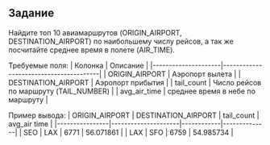 ## Задание
Найдите топ 10 авиамаршрутов (ORIGIN_AIRPORT, DESTINATION_AIRPORT) по наибольшему числу рейсов, а так же посчитайте среднее время в полете (AIR_TIME).

Требуемые поля:
| Колонка             | Описание                               |
|---------------------|----------------------------------------|
| ORIGIN_AIRPORT      | Аэропорт вылета                        |
| DESTINATION_AIRPORT | Аэропорт прибытия                      |
| tail_count          | Число рейсов по маршруту (TAIL_NUMBER) |
| avg_air_time        | среднее время в небе по маршруту       |

Пример вывода:
| ORIGIN_AIRPORT | DESTINATION_AIRPORT | tail_count | avg_air time |
|----------------|---------------------|------------|--------------|
| SEO            | LAX                 | 6771       | 56.071861    |
| LAX            | SFO                 | 6759       | 54.985734    |
